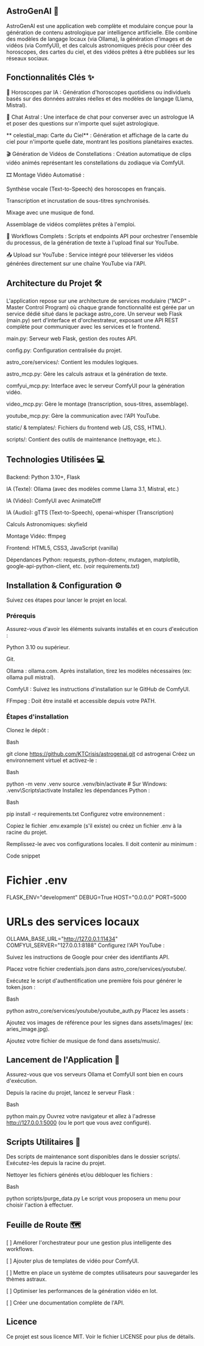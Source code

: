## AstroGenAI 🌌
AstroGenAI est une application web complète et modulaire conçue pour la génération de contenu astrologique par intelligence artificielle. Elle combine des modèles de langage locaux (via Ollama), la génération d'images et de vidéos (via ComfyUI), et des calculs astronomiques précis pour créer des horoscopes, des cartes du ciel, et des vidéos prêtes à être publiées sur les réseaux sociaux.


## Fonctionnalités Clés ✨
🔮 Horoscopes par IA : Génération d'horoscopes quotidiens ou individuels basés sur des données astrales réelles et des modèles de langage (Llama, Mistral).

🤖 Chat Astral : Une interface de chat pour converser avec un astrologue IA et poser des questions sur n'importe quel sujet astrologique.

** celestial_map:️ Carte du Ciel** : Génération et affichage de la carte du ciel pour n'importe quelle date, montrant les positions planétaires exactes.

🎬 Génération de Vidéos de Constellations : Création automatique de clips vidéo animés représentant les constellations du zodiaque via ComfyUI.

🎞️ Montage Vidéo Automatisé :

Synthèse vocale (Text-to-Speech) des horoscopes en français.

Transcription et incrustation de sous-titres synchronisés.

Mixage avec une musique de fond.

Assemblage de vidéos complètes prêtes à l'emploi.

🚀 Workflows Complets : Scripts et endpoints API pour orchestrer l'ensemble du processus, de la génération de texte à l'upload final sur YouTube.

📤 Upload sur YouTube : Service intégré pour téléverser les vidéos générées directement sur une chaîne YouTube via l'API.

## Architecture du Projet 🛠️
L'application repose sur une architecture de services modulaire ("MCP" - Master Control Program) où chaque grande fonctionnalité est gérée par un service dédié situé dans le package astro_core. Un serveur web Flask (main.py) sert d'interface et d'orchestrateur, exposant une API REST complète pour communiquer avec les services et le frontend.

main.py: Serveur web Flask, gestion des routes API.

config.py: Configuration centralisée du projet.

astro_core/services/: Contient les modules logiques.

astro_mcp.py: Gère les calculs astraux et la génération de texte.

comfyui_mcp.py: Interface avec le serveur ComfyUI pour la génération vidéo.

video_mcp.py: Gère le montage (transcription, sous-titres, assemblage).

youtube_mcp.py: Gère la communication avec l'API YouTube.

static/ & templates/: Fichiers du frontend web (JS, CSS, HTML).

scripts/: Contient des outils de maintenance (nettoyage, etc.).

## Technologies Utilisées 💻
Backend: Python 3.10+, Flask

IA (Texte): Ollama (avec des modèles comme Llama 3.1, Mistral, etc.)

IA (Vidéo): ComfyUI avec AnimateDiff

IA (Audio): gTTS (Text-to-Speech), openai-whisper (Transcription)

Calculs Astronomiques: skyfield

Montage Vidéo: ffmpeg

Frontend: HTML5, CSS3, JavaScript (vanilla)

Dépendances Python: requests, python-dotenv, mutagen, matplotlib, google-api-python-client, etc. (voir requirements.txt)

## Installation & Configuration ⚙️
Suivez ces étapes pour lancer le projet en local.

### Prérequis
Assurez-vous d'avoir les éléments suivants installés et en cours d'exécution :

Python 3.10 ou supérieur.

Git.

Ollama : ollama.com. Après installation, tirez les modèles nécessaires (ex: ollama pull mistral).

ComfyUI : Suivez les instructions d'installation sur le GitHub de ComfyUI.

FFmpeg : Doit être installé et accessible depuis votre PATH.

### Étapes d'installation
Clonez le dépôt :

Bash

git clone https://github.com/KTCrisis/astrogenai.git
cd astrogenai
Créez un environnement virtuel et activez-le :

Bash

python -m venv .venv
source .venv/bin/activate  # Sur Windows: .venv\Scripts\activate
Installez les dépendances Python :

Bash

pip install -r requirements.txt
Configurez votre environnement :

Copiez le fichier .env.example (s'il existe) ou créez un fichier .env à la racine du projet.

Remplissez-le avec vos configurations locales. Il doit contenir au minimum :

Code snippet

# Fichier .env
FLASK_ENV="development"
DEBUG=True
HOST="0.0.0.0"
PORT=5000

# URLs des services locaux
OLLAMA_BASE_URL="http://127.0.0.1:11434"
COMFYUI_SERVER="127.0.0.1:8188"
Configurez l'API YouTube :

Suivez les instructions de Google pour créer des identifiants API.

Placez votre fichier credentials.json dans astro_core/services/youtube/.

Exécutez le script d'authentification une première fois pour générer le token.json :

Bash

python astro_core/services/youtube/youtube_auth.py
Placez les assets :

Ajoutez vos images de référence pour les signes dans assets/images/ (ex: aries_image.jpg).

Ajoutez votre fichier de musique de fond dans assets/music/.

## Lancement de l'Application 🚀
Assurez-vous que vos serveurs Ollama et ComfyUI sont bien en cours d'exécution.

Depuis la racine du projet, lancez le serveur Flask :

Bash

python main.py
Ouvrez votre navigateur et allez à l'adresse http://127.0.0.1:5000 (ou le port que vous avez configuré).

## Scripts Utilitaires 🧹
Des scripts de maintenance sont disponibles dans le dossier scripts/. Exécutez-les depuis la racine du projet.

Nettoyer les fichiers générés et/ou débloquer les fichiers :

Bash

python scripts/purge_data.py
Le script vous proposera un menu pour choisir l'action à effectuer.

## Feuille de Route 🗺️
[ ] Améliorer l'orchestrateur pour une gestion plus intelligente des workflows.

[ ] Ajouter plus de templates de vidéo pour ComfyUI.

[ ] Mettre en place un système de comptes utilisateurs pour sauvegarder les thèmes astraux.

[ ] Optimiser les performances de la génération vidéo en lot.

[ ] Créer une documentation complète de l'API.

## Licence
Ce projet est sous licence MIT. Voir le fichier LICENSE pour plus de détails.